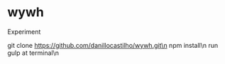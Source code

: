 # wywh

Experiment

git clone https://github.com/danillocastilho/wywh.git\n
npm install\n
run gulp at terminal\n
